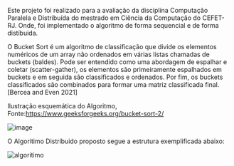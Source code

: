 Este projeto foi realizado para a avaliação da disciplina Computação Paralela e Distribuída do mestrado em Ciência da Computação do CEFET-RJ. Onde, foi implementado o algoritmo de forma sequencial e de forma distíbuida.

O Bucket Sort é um algoritmo de classificação que divide os elementos numéricos de um array não ordenados em várias listas chamadas de buckets (baldes). Pode ser entendido como uma abordagem de espalhar e coletar (scatter-gather), os elementos são primeiramente espalhados em buckets e em seguida são classificados e ordenados. Por fim, os buckets classificados são combinados para formar uma matriz classificada final. [Bercea and Even 2021]

Ilustração esquemática do Algoritmo, Fonte:https://www.geeksforgeeks.org/bucket-sort-2/

![image](https://user-images.githubusercontent.com/98189939/192035006-cee3b2f4-d8a9-4132-8ff9-c8d55253f3eb.png)

O Algoritimo Distríbuido proposto segue a estrutura exemplificada abaixo:

![algoritimo](https://user-images.githubusercontent.com/98189939/192037381-7472fc68-a9e3-4002-b47b-b15e2ab863cf.jpg)

